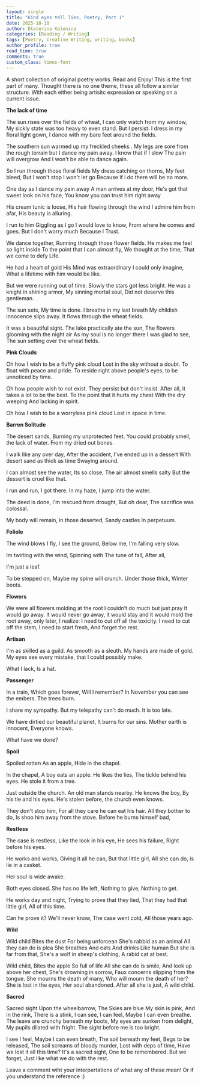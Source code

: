 ```yaml
---
layout: single
title: "Kind eyes tell lies, Poetry, Part 1"
date: 2025-10-10
author: Ekaterina Kelenina
categories: [Reading / Writing]
tags: [Poetry, Creative Writing, writing, books]
author_profile: true
read_time: true
comments: true
custom_class: times-font
---
```


A short collection of original poetry works. Read and Enjoy! This is the first part of many. Thought there is no one theme, these all follow a similar structure. With each either being artisitc expression or speaking on a current issue.



**The lack of time**

The sun rises over the fields of wheat,
I can only watch from my window, 
My sickly state was too heavy to even stand.
But I persist.
I dress in my floral light gown,
I dance with my bare feet around the fields.

The southern sun warmed up my freckled cheeks .
 My legs are sore from the rough terrain but I dance my pain away.
I know that if I slow
The pain will overgrow
And I won't be able to dance again.

So I run through those floral fields
My dress catching on thorns, My feet bleed,
But I won't stop I won't let go
Because if i do there will be no more.


One day as I dance my pain away
A man arrives at my door,
He's got that sweet look on his face,
You know you can trust him right away

His cream tunic is loose,
His hair flowing through the wind
I admire him from afar,
His beauty is alluring.

I run to him
Giggling as I go
I would love to know,
From where he comes and goes.
But I don't worry much 
Because I Trust.

We dance together,
Running through those flower fields.
He makes me feel so light inside
To the point that I can almost fly,
We thought at the time,
That we come to defy Life.

He had a heart of gold
His Mind was extraordinary
I could only imagine,
What a lifetime with him would be like.


But we were running out of time.
Slowly the stars got less bright.
He was a knight in shining armor,
My sinning mortal soul,
Did not deserve this gentleman.


The sun sets,
 My time is done.
I breathe in my last breath
My childish innocence slips away.
It flows through the wheat fields.

It was a beautiful sight.
The lake practically ate the sun,
The flowers glooming with the night air
As my soul is no longer there
I was glad to see,
The sun setting over the wheat fields.





**Pink Clouds**

Oh how I wish to be a fluffy pink cloud
Lost in the sky without a doubt.
To float with peace and pride.
To reside right above people's eyes,
to be unnoticed by time.

Oh how people wish to not exist.
They persist but don't insist.
After all, it takes a lot to be the best.
To the point that it hurts my chest
With the dry weeping
And lacking in spirit.

Oh how I wish to be a worryless pink cloud
Lost in space in time.





**Barren Solitude**

The desert sands,
Burning my unprotected feet.
You could probably smell,
the lack of water.
From my dried out bones.

I walk like any over day,
After the accident,
I've ended up in a dessert
With desert sand as thick as time
Swaying around.

I can almost see the water,
Its so close,
The air almost smells salty
But the dessert is cruel like that.

I run and run,
I got there.
In my haze,
I jump into the water.

The deed is done,
I'm rescued from drought,
But oh dear, 
The sacrifice was colossal.

My body will remain,
in those deserted,
Sandy castles
In perpetuum.





**Foliole**

The wind blows
I fly,
I see the ground, 
Below me,
I'm falling very slow.

Im twirling with the wind,
Spinning with
The tune of fall,
After all,

I'm just a leaf.

To be stepped on,
Maybe my spine will crunch.
Under those thick,
Winter boots.





**Flowers**

We were all flowers 
molding at the root
 I couldn’t do much but just pray
 It would go away. 
  It would never go away,
  it would stay and it would
  mold the root away,
 only later, I realize:
  I need to cut off all the toxicity.
  I need to cut off the stem,
  I need to start fresh,
And forget the rest.





**Artisan**

I'm as skilled as a guild.
As smooth as a sleuth.
My hands are made of gold.
My eyes see every mistake,
that I could possibly make.

What I lack,
Is a hat.





**Passenger**

In a train,
Which goes forever,
Will I remember?
In November you can see the embers.
The trees burn.

I share my sympathy.
But my telepathy can't do much.
It is too late.

We have dirtied our beautiful planet,
It burns for our sins.
Mother earth is innocent,
Everyone knows.

What have we done?





**Spoil**

Spoiled rotten
As an apple,
Hide in the chapel.

In the chapel,
A boy eats an apple.
He likes the lies,
The tickle behind his eyes.
He stole it from a tree.

Just outside the church.
An old man stands nearby.
He knows the boy,
By his tie and his eyes.
He's stolen before, 
the church even knows.

They don't stop him,
For all they care he can eat his hair.
All they bother to do,
Is shoo him away from the stove.
Before he burns himself bad,





**Restless**

The case is restless,
Like the look in his eye,
He sees his failure,
Right before his eyes.

He works and works,
Giving it all he can,
But that little girl,
All she can do,
is lie in a casket.

Her soul is wide awake.

Both eyes closed.
She has no life left,
Nothing to give,
Nothing to get.

He works day and night,
Trying to prove that they lied,
That they had that little girl,
All of this time.

Can he prove it?
We'll never know,
The case went cold,
All those years ago.





**Wild**

Wild child
Bites the dust
For being unforcean
She's rabbid as an animal
All they can do is plea
She breathes 
And eats
And drinks
Like human
But she is far from that,
She's a wolf in sheep's clothing,
A rabid cat at best.

Wild child,
Bites the apple
So full of life
All she can do is smile,
And look up above her chest,
She's drowning in sorrow,
Faux concerns slipping from the tongue.
She mourns the death of many,
Who will mourn the death of her?
She is lost in the eyes,
Her soul abandoned.
After all she is just,
A wild child.





**Sacred**

Sacred sight
Upon the wheelbarrow,
The Skies are blue
My skin is pink,
And in the rink,
There is a stink,
I can see, 
I can feel,
Maybe I can even breathe.
The leave are crunchy beneath my boots,
My eyes are sunken from delight,
My pupils dilated with fright.
The sight before me is too bright.

I see I feel,
Maybe I can even breath,
The soil beneath my feet,
Begs to be released,
The soil screams of bloody murder,
Lost with deps of time,
Have we lost it all this time?
It's a sacred sight,
One to be remembered.
But we forget,
Just like what we do with the rest.




Leave a comment wiht your interpertations of what any of these mean! Or if you understand the reference :)
